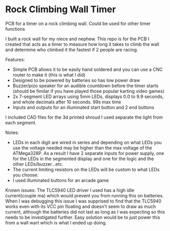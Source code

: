 # Rock Climbing Wall Timer
PCB for a timer on a rock climbing wall. Could be used for other timer functions

I built a rock wall for my niece and nephew. This repo is for the PCB I created that acts as a timer to measure how long it takes to climb the wall and determine who climbed it the fastest if 2 people are racing. 

Features:
- Simple PCB allows it to be easily hand soldered and you can use a CNC router to make it (this is what I did)
- Designed to be powered by batteries so has low power draw
- Buzzer/pizo speaker for an audible countdown before the timer starts (should be fimilar if you have played those popular karting video games)
- 2x 7-segment LED arrays using 5mm LEDs, displays 0.0 to 9.9 seconds, and whole decimals after 10 seconds. 99s max time
- Inputs and outputs for an illuminated start button and 2 end buttons

I included CAD files for the 3d printed shroud I used separate the light from each segment.

Notes:
- LEDs in each digit are wired in series and depending on what LEDs you use the voltage needed may be higher than the max voltage of the ATMega328P. As a result I have 2 separate inputs for power supply, one for the LEDs in the segmented display and one for the logic and the other LEDs/buzzer...etc.
- The current limiting resistors on the LEDs will be custom to what LEDs you choose.
- I used illuminated buttons for an arcade game

Known issues:
The TLC5940 LED driver I used has a high idle current(couple ma) which would prevent you from running this on batteries. When I was debugging this issue I was supprised to find that the TLC5940 works even with its VCC pin floating and doesn't seem to draw as much current, although the batteries did not last as long as I was expecting so this needs to be investigated further. Easy solution would be to just power this from a wall wart which is what I ended up doing.
